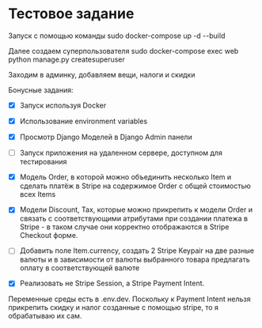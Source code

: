 # Тестовое задание

Запуск с помощью команды sudo docker-compose up -d --build

Далее создаем суперпользователя sudo docker-compose exec web python manage.py createsuperuser

Заходим в админку, добавляем вещи, налоги и скидки

Бонусные задания:
- [x] Запуск используя Docker
- [x] Использование environment variables
- [x] Просмотр Django Моделей в Django Admin панели
- [ ] Запуск приложения на удаленном сервере, доступном для тестирования
- [x] Модель Order, в которой можно объединить несколько Item и сделать платёж в Stripe на содержимое Order c общей стоимостью всех Items
- [x] Модели Discount, Tax, которые можно прикрепить к модели Order и связать с соответствующими атрибутами при создании платежа в Stripe - в таком случае они корректно отображаются в Stripe Checkout форме. 
- [ ] Добавить поле Item.currency, создать 2 Stripe Keypair на две разные валюты и в зависимости от валюты выбранного товара предлагать оплату в соответствующей валюте
- [x] Реализовать не Stripe Session, а Stripe Payment Intent.


Переменные среды есть в .env.dev. Поскольку к Payment Intent нельзя прикрепить скидку и налог созданные с помощью stripe, то я обрабатываю их сам.
